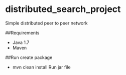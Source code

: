 # distributed_search_project

Simple distributed peer to peer network

##Requirements
- Java 1.7
- Maven

##Run
create package
- mvn clean install
Run jar file
